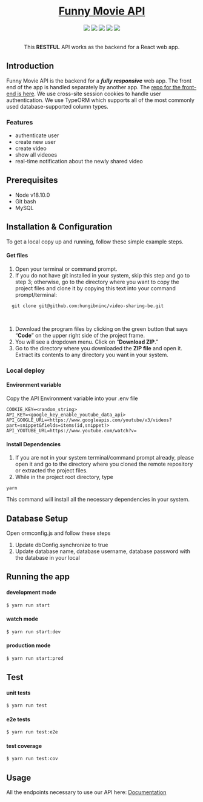 <div align="center">
<h1><a href="https://video-sharing-be-production-7451.up.railway.app/" target="_blank" rel="noopener noreferrer">Funny Movie API</a></h1>
</div>

<div align="center">
    <img src="https://img.shields.io/badge/-Swagger-85EA2D?logo=swagger&logoColor=black">
    <img src="https://img.shields.io/badge/-Socket.io-black?logo=socket.io&logoColor=white">
    <img src="https://img.shields.io/badge/-nestjs-ff3f59?logo=nestjs&logoColor=white">
    <img src="https://img.shields.io/badge/-Railway-0B0D0E?logo=Railway">
    <img src="https://img.shields.io/badge/-youtube-ff0000?logo=youtube&logoColor=white">
</div>

<br>

<p align="center">This <strong>RESTFUL</strong> API works as the backend for a React web app.

<br>


## Introduction

Funny Movie API is the backend for a ***fully responsive*** web app. The front end of the app is handled separately by another app. The [repo for the front-end is here](https://github.com/hungibninc/video-sharing-fe). We use cross-site session cookies to handle user authentication. We use TypeORM which supports all of the most commonly used database-supported column types.

### Features
- authenticate user
- create new user
- create video
- show all videoes
- real-time notification about the newly shared video

## Prerequisites

- Node v18.10.0
- Git bash
- MySQL

## Installation & Configuration

To get a local copy up and running, follow these simple example steps.

#### Get files
1. Open your terminal or command prompt.
2. If you do not have git installed in your system, skip this step and go to step 3; otherwise, go to the directory where you want to copy the project files and clone it by copying this text into your command prompt/terminal:
   
```
  git clone git@github.com:hungibninc/video-sharing-be.git
```
  <br>

1. Download the program files by clicking on the green button that says “**Code**” on the upper right side of the project frame.
2. You will see a dropdown menu. Click on “**Download ZIP**.”
3. Go to the directory where you downloaded the **ZIP file** and open it. Extract its contents to any directory you want in your system.

### Local deploy

#### Environment variable

Copy the API Environment variable into your .env file

```
COOKIE_KEY=<random_string>
API_KEY=<google_key_enable_youtube_data_api>
API_GOOGLE_URL=<https://www.googleapis.com/youtube/v3/videos?part=snippet&fields=items(id,snippet)>
API_YOUTUBE_URL=https://www.youtube.com/watch?v=
```

#### Install Dependencies
1. If you are not in your system terminal/command prompt already, please open it and go to the directory where you cloned the remote repository or extracted the project files.
2. While in the project root directory, type
   
```
yarn
```

This command will install all the necessary dependencies in your system.

## Database Setup

Open ormconfig.js and follow these steps

1. Update dbConfig.synchronize to true
2. Update database name, database username, database password with the database in your local

## Running the app

#### development mode
```bash
$ yarn run start
```

#### watch mode
```bash
$ yarn run start:dev
```

#### production mode
```bash
$ yarn run start:prod
```

## Test

#### unit tests

```bash
$ yarn run test
```

#### e2e tests
```bash
$ yarn run test:e2e
```

#### test coverage
```bash
$ yarn run test:cov
```

## Usage

All the endpoints necessary to use our API here:
[Documentation](https://video-sharing-be-production-7451.up.railway.app/api/)